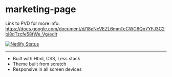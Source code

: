 # marketing-page

Link to PVD for more info: https://docs.google.com/document/d/18eNcVEZL6mmTcCWC6Qn7YFJ3C2bi8dTzcfe58fWe_Vg/edit

[![Netlify Status](https://api.netlify.com/api/v1/badges/052c0069-b3a4-481c-9d91-05211ca1d25c/deploy-status)](https://app.netlify.com/sites/marketing-page/deploys)

------
* Built with Html, CSS, Less stack
* Theme built from scratch
* Responsive in all screen devices
